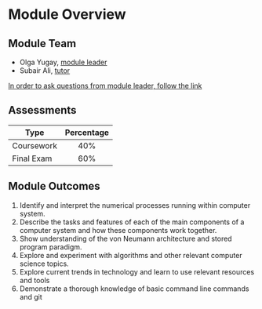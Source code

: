 # Module Overview

## Module Team

- Olga Yugay, [module leader]()
- Subair Ali, [tutor]()

[In order to ask questions from module leader, follow the link](https://intranet.wiut.uz/LearningMaterial/Discussion/Details/649?moduleId=559)

## Assessments

| Type       | Percentage |
| ---------- | :--------: |
| Coursework | 40%        |
| Final Exam | 60%        |

## Module Outcomes
1. Identify and interpret the numerical processes running within computer system.
2. Describe the tasks and features of each of the main components of a computer
system and how these components work together.
3. Show understanding of the von Neumann architecture and stored program
paradigm.
4. Explore and experiment with algorithms and other relevant computer science
topics.
5. Explore current trends in technology and learn to use relevant resources and
tools
6. Demonstrate a thorough knowledge of basic command line commands and git